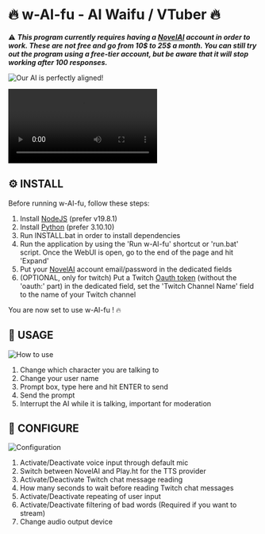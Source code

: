 
# 🔥 w-AI-fu - AI Waifu / VTuber 🔥

⚠️ ***This program currently requires having a [NovelAI](https://novelai.net/) account in order to work. These are not free and go from 10$ to 25$ a month. You can still try out the program using a free-tier account, but be aware that it will stop working after 100 responses.***

![Our AI is perfectly aligned!](https://github.com/wAIfu-DEV/w-AI-fu/blob/main/w-AI-fu/images/readme/01.webp)


<video src="https://github.com/wAIfu-DEV/w-AI-fu/assets/132222556/5970eb43-cb0e-4d73-8092-b7f81ede388a" controls></video>


## ⚙️ INSTALL

Before running w-AI-fu, follow these steps:

1. Install [NodeJS](https://nodejs.org/en/download/releases) (prefer v19.8.1)
2. Install [Python](https://www.python.org/downloads/) (prefer 3.10.10)
3. Run INSTALL.bat in order to install dependencies
4. Run the application by using the 'Run w-AI-fu' shortcut or 'run.bat' script. Once the WebUI is open, go to the end of the page and hit 'Expand'
5. Put your [NovelAI](https://novelai.net/) account email/password in the dedicated fields
6. (OPTIONAL, only for twitch) Put a Twitch [Oauth token](https://twitchapps.com/tmi/) (without the 'oauth:' part) in the dedicated field, set the 'Twitch Channel Name' field to the name of your Twitch channel

You are now set to use w-AI-fu ! 🔥

## 💬 USAGE

![How to use](https://github.com/wAIfu-DEV/w-AI-fu/blob/main/w-AI-fu/images/readme/02.webp)

1. Change which character you are talking to
2. Change your user name
2. Prompt box, type here and hit ENTER to send
3. Send the prompt
5. Interrupt the AI while it is talking, important for moderation

## 🔧 CONFIGURE

![Configuration](https://github.com/wAIfu-DEV/w-AI-fu/blob/main/w-AI-fu/images/readme/03.webp)

1. Activate/Deactivate voice input through default mic
2. Switch between NovelAI and Play.ht for the TTS provider
3. Activate/Deactivate Twitch chat message reading
4. How many seconds to wait before reading Twitch chat messages
5. Activate/Deactivate repeating of user input
6. Activate/Deactivate filtering of bad words (Required if you want to stream)
7. Change audio output device
